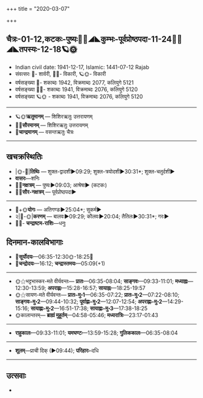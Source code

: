 +++
title = "2020-03-07"

+++
## चैत्रः-01-12,कटकः-पुष्यः🌛🌌◢◣कुम्भः-पूर्वप्रोष्ठपदा-11-24🌌🌞◢◣तपस्यः-12-18🪐🌞
- Indian civil date: 1941-12-17, Islamic: 1441-07-12 Rajab
- संवत्सरः 🌛- शार्वरी, 🌌🌞- विकारी, 🪐🌞- विकारी
- वर्षसङ्ख्या 🌛- शकाब्दः 1942, विक्रमाब्दः 2077, कलियुगे 5121
- वर्षसङ्ख्या 🌌🌞- शकाब्दः 1941, विक्रमाब्दः 2076, कलियुगे 5120
- वर्षसङ्ख्या 🪐🌞 - शकाब्दः 1941, विक्रमाब्दः 2076, कलियुगे 5120
___________________
- 🪐🌞**ऋतुमानम्** — शिशिरऋतुः उत्तरायणम्
- 🌌🌞**सौरमानम्** — शिशिरऋतुः उत्तरायणम्
- 🌛**चान्द्रमानम्** — वसन्तऋतुः चैत्रः
___________________


## खचक्रस्थितिः
- |🌞-🌛|**तिथिः** — शुक्ल-द्वादशी►09:29; शुक्ल-त्रयोदशी►30:31*; शुक्ल-चतुर्दशी►  
- **वासरः**—शनिः  
- 🌌🌛**नक्षत्रम्** — पुष्यः►09:03; आश्रेषा► (कटकः)  
- 🌌🌞**सौर-नक्षत्रम्** — पूर्वप्रोष्ठपदा►  
___________________
- 🌛+🌞**योगः** — अतिगण्डः►25:04*; सुकर्म►  
- २|🌛-🌞|**करणम्** — बालवः►09:29; कौलवः►20:04; तैतिलः►30:31*; गरः►  
- 🌌🌛- **चन्द्राष्टम-राशिः**—धनुः  


## दिनमान-कालविभागाः
- 🌅**सूर्योदयः**—06:35-12:30🌞️-18:25🌇  
- 🌛**चन्द्रोदयः**—16:12; **चन्द्रास्तमयः**—05:09(+1)  
___________________
- 🌞⚝भट्टभास्कर-मते वीर्यवन्तः— **प्रातः**—06:35-08:04; **साङ्गवः**—09:33-11:01; **मध्याह्नः**—12:30-13:59; **अपराह्णः**—15:28-16:57; **सायाह्नः**—18:25-19:57  
- 🌞⚝सायण-मते वीर्यवन्तः— **प्रातः-मु॰1**—06:35-07:22; **प्रातः-मु॰2**—07:22-08:10; **साङ्गवः-मु॰2**—09:44-10:32; **पूर्वाह्णः-मु॰2**—12:07-12:54; **अपराह्णः-मु॰2**—14:29-15:16; **सायाह्णः-मु॰2**—16:51-17:38; **सायाह्णः-मु॰3**—17:38-18:25  
- 🌞कालान्तरम्— **ब्राह्मं मुहूर्तम्**—04:58-05:46; **मध्यरात्रिः**—23:17-01:43  
___________________
- **राहुकालः**—09:33-11:01; **यमघण्टः**—13:59-15:28; **गुलिककालः**—06:35-08:04  
___________________
- **शूलम्**—प्राची दिक् (►09:44); **परिहारः**–दधि  
___________________

## उत्सवाः
- 
